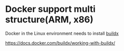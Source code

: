 # Docker support multi structure(ARM, x86)

Docker in the Linux environment needs to install [buildx](https://github.com/docker/buildx)

https://docs.docker.com/buildx/working-with-buildx/
